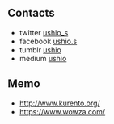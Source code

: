 

Contacts
--------
- twitter [ushio_s](https://twitter.com/ushio_s)
- facebook [ushio.s](https://www.facebook.com/ushio.s)
- tumblr [ushio](http://ushio.tumblr.com)
- medium [ushio](https://medium.com/@ushio)

Memo
----

* http://www.kurento.org/
* https://www.wowza.com/
